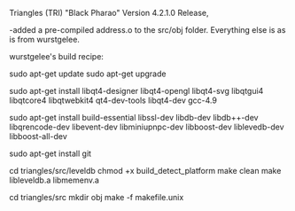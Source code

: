 Triangles (TRI) "Black Pharao" Version 4.2.1.0 Release, 

  -added a pre-compiled address.o to the src/obj folder. Everything else is as is from wurstgelee.

  wurstgelee's build recipe:

  sudo apt-get update
  sudo apt-get upgrade           

  sudo apt-get install libqt4-designer libqt4-opengl libqt4-svg libqtgui4 libqtcore4 libqtwebkit4 qt4-dev-tools libqt4-dev gcc-4.9

  sudo apt-get install build-essential libssl-dev libdb-dev libdb++-dev libqrencode-dev  libevent-dev libminiupnpc-dev libboost-dev liblevedb-dev libboost-all-dev

  sudo apt-get install git

  cd triangles/src/leveldb
  chmod +x build_detect_platform
  make clean
  make libleveldb.a libmemenv.a

  cd triangles/src
  mkdir obj
  make -f makefile.unix



